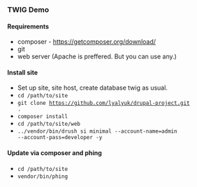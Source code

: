 ### TWIG Demo

#### Requirements
- composer - https://getcomposer.org/download/
- git
- web server (Apache is preffered. But you can use any.)

#### Install site
- Set up site, site host, create database twig as usual.
- <code>cd /path/to/site</code>
- <code>git clone https://github.com/lyalyuk/drupal-project.git .</code>
- <code>composer install</code>
- <code>cd /path/to/site/web</code>
- <code>../vendor/bin/drush si minimal --account-name=admin --account-pass=developer -y</code>

#### Update via composer and phing

- <code>cd /path/to/site</code>
- <code>vendor/bin/phing</code>
